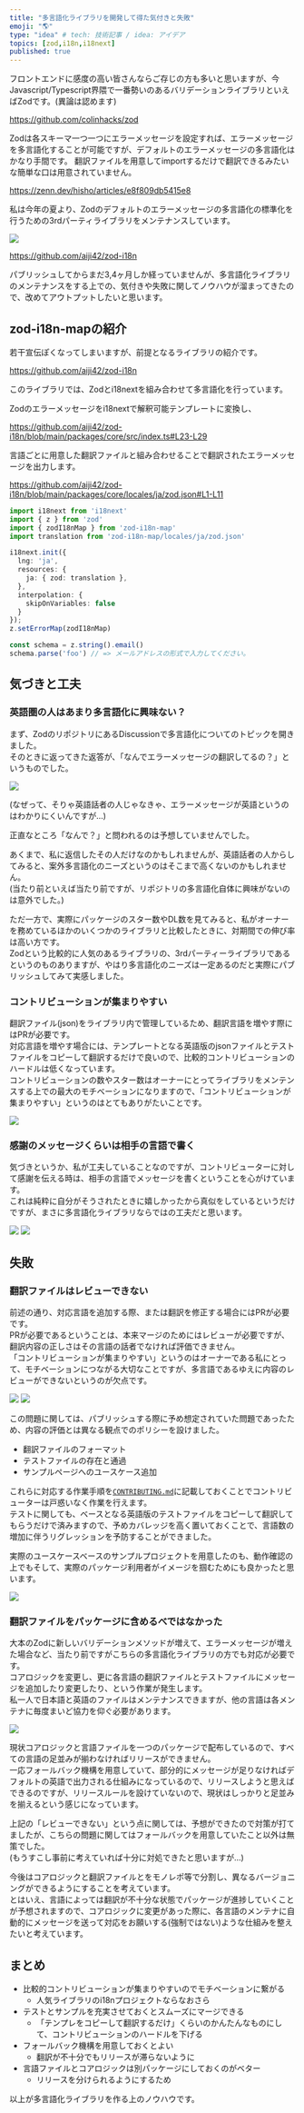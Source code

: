 ```yaml
---
title: "多言語化ライブラリを開発して得た気付きと失敗"
emoji: "🌎"
type: "idea" # tech: 技術記事 / idea: アイデア
topics: [zod,i18n,i18next]
published: true
---
```


フロントエンドに感度の高い皆さんならご存じの方も多いと思いますが、今Javascript/Typescript界隈で一番勢いのあるバリデーションライブラリといえばZodです。(異論は認めます)

https://github.com/colinhacks/zod

Zodは各スキーマ一つ一つにエラーメッセージを設定すれば、エラーメッセージを多言語化することが可能ですが、デフォルトのエラーメッセージの多言語化はかなり手間です。
翻訳ファイルを用意してimportするだけで翻訳できるみたいな簡単な口は用意されていません。

https://zenn.dev/hisho/articles/e8f809db5415e8

私は今年の夏より、Zodのデフォルトのエラーメッセージの多言語化の標準化を行うための3rdパーティライブラリをメンテナンスしています。

![](https://raw.githubusercontent.com/aiji42/zod-i18n/main/images/hero.png)

https://github.com/aiji42/zod-i18n

パブリッシュしてからまだ3,4ヶ月しか経っていませんが、多言語化ライブラリのメンテナンスをする上での、気付きや失敗に関してノウハウが溜まってきたので、改めてアウトプットしたいと思います。

## zod-i18n-mapの紹介

若干宣伝ぽくなってしまいますが、前提となるライブラリの紹介です。

https://github.com/aiji42/zod-i18n

このライブラリでは、Zodとi18nextを組み合わせて多言語化を行っています。  

Zodのエラーメッセージをi18nextで解釈可能テンプレートに変換し、

https://github.com/aiji42/zod-i18n/blob/main/packages/core/src/index.ts#L23-L29

言語ごとに用意した翻訳ファイルと組み合わせることで翻訳されたエラーメッセージを出力します。

https://github.com/aiji42/zod-i18n/blob/main/packages/core/locales/ja/zod.json#L1-L11

```ts
import i18next from 'i18next'
import { z } from 'zod'
import { zodI18nMap } from 'zod-i18n-map'
import translation from 'zod-i18n-map/locales/ja/zod.json'

i18next.init({
  lng: 'ja',
  resources: {
    ja: { zod: translation },
  },
  interpolation: {
    skipOnVariables: false
  }
});
z.setErrorMap(zodI18nMap)

const schema = z.string().email()
schema.parse('foo') // => メールアドレスの形式で入力してください。
```

## 気づきと工夫

### 英語圏の人はあまり多言語化に興味ない？

まず、ZodのリポジトリにあるDiscussionで多言語化についてのトピックを開きました。  
そのときに返ってきた返答が、「なんでエラーメッセージの翻訳してるの？」というものでした。

![](/images/zod-i18n-discussions.png)

(なぜって、そりゃ英語話者の人じゃなきゃ、エラーメッセージが英語というのはわかりにくいんですが...)

正直なところ「なんで？」と問われるのは予想していませんでした。

あくまで、私に返信したその人だけなのかもしれませんが、英語話者の人からしてみると、案外多言語化のニーズというのはそこまで高くないのかもしれません。  
(当たり前といえば当たり前ですが、リポジトリの多言語化自体に興味がないのは意外でした。)

ただ一方で、実際にパッケージのスター数やDL数を見てみると、私がオーナーを務めているほかのいくつかのライブラリと比較したときに、対期間での伸び率は高い方です。  
Zodという比較的に人気のあるライブラリの、3rdパーティーライブラリであるというのものありますが、やはり多言語化のニーズは一定あるのだと実際にパブリッシュしてみて実感しました。

### コントリビューションが集まりやすい

翻訳ファイル(json)をライブラリ内で管理しているため、翻訳言語を増やす際にはPRが必要です。  
対応言語を増やす場合には、テンプレートとなる英語版のjsonファイルとテストファイルをコピーして翻訳するだけで良いので、比較的コントリビューションのハードルは低くなっています。  
コントリビューションの数やスター数はオーナーにとってライブラリをメンテンスする上での最大のモチベーションになりますので、「コントリビューションが集まりやすい」というのはとてもありがたいことです。

![](/images/zod-i18n-prs.png)

### 感謝のメッセージくらいは相手の言語で書く

気づきというか、私が工夫していることなのですが、コントリビューターに対して感謝を伝える時は、相手の言語でメッセージを書くということを心がけています。  
これは純粋に自分がそうされたときに嬉しかったから真似をしているというだけですが、まさに多言語化ライブラリならではの工夫だと思います。

![](/images/zod-i18n-thanks1.png)
![](/images/zod-i18n-thanks2.png)

## 失敗

### 翻訳ファイルはレビューできない

前述の通り、対応言語を追加する際、または翻訳を修正する場合にはPRが必要です。  
PRが必要であるということは、本来マージのためにはレビューが必要ですが、翻訳内容の正しさはその言語の話者でなければ評価できません。  
「コントリビューションが集まりやすい」というのはオーナーである私にとって、モチベーションにつながる大切なことですが、多言語であるゆえに内容のレビューができないというのが欠点です。

![](/images/zod-i18n-ar.png)
![](/images/zod-i18m-zh-CN.png)

この問題に関しては、パブリッシュする際に予め想定されていた問題であったため、内容の評価とは異なる観点でのポリシーを設けました。
- 翻訳ファイルのフォーマット
- テストファイルの存在と通過
- サンプルページへのユースケース追加

これらに対応する作業手順を[`CONTRIBUTING.md`](https://github.com/aiji42/zod-i18n/blob/main/CONTRIBUTING.md)に記載しておくことでコントリビューターは戸惑いなく作業を行えます。  
テストに関しても、ベースとなる英語版のテストファイルをコピーして翻訳してもらうだけで済みますので、予めカバレッジを高く置いておくことで、言語数の増加に伴うリグレッションを予防することができました。  

実際のユースケースベースのサンプルプロジェクトを用意したのも、動作確認の上でもそして、実際のパッケージ利用者がイメージを掴むためにも良かったと思います。

![](/images/zod-i18n-example.png)

### 翻訳ファイルをパッケージに含めるべではなかった

大本のZodに新しいバリデーションメソッドが増えて、エラーメッセージが増えた場合など、当たり前ですがこちらの多言語化ライブラリの方でも対応が必要です。  
コアロジックを変更し、更に各言語の翻訳ファイルとテストファイルにメッセージを追加したり変更したり、という作業が発生します。  
私一人で日本語と英語のファイルはメンテナンスできますが、他の言語は各メンテナに毎度まいど協力を仰ぐ必要があります。  

![](/images/zod-i18n-transrate-request.png)

現状コアロジックと言語ファイルを一つのパッケージで配布しているので、すべての言語の足並みが揃わなければリリースができません。  
一応フォールバック機構を用意していて、部分的にメッセージが足りなければデフォルトの英語で出力される仕組みになっているので、リリースしようと思えばできるのですが、リリースルールを設けていないので、現状はしっかりと足並みを揃えるという感じになっています。

上記の「レビューできない」という点に関しては、予想ができたので対策が打てましたが、こちらの問題に関してはフォールバックを用意していたこと以外は無策でした。    
(もうすこし事前に考えていれば十分に対処できたと思いますが...)

今後はコアロジックと翻訳ファイルとをモノレポ等で分割し、異なるバージョニングができるようにすることを考えています。  
とはいえ、言語によっては翻訳が不十分な状態でパッケージが進捗していくことが予想されますので、コアロジックに変更があった際に、各言語のメンテナに自動的にメッセージを送って対応をお願いする(強制ではない)ような仕組みを整えたいと考えています。

## まとめ

- 比較的コントリビューションが集まりやすいのでモチベーションに繋がる
    - 人気ライブラリのi18nプロジェクトならなおさら
- テストとサンプルを充実させておくとスムーズにマージできる
    - 「テンプレをコピーして翻訳するだけ」くらいのかんたんなものにして、コントリビューションのハードルを下げる
- フォールバック機構を用意しておくとよい
    - 翻訳が不十分でもリリースが滞らないように
- 言語ファイルとコアロジックは別パッケージにしておくのがベター
    - リリースを分けられるようにするため

以上が多言語化ライブラリを作る上のノウハウです。
